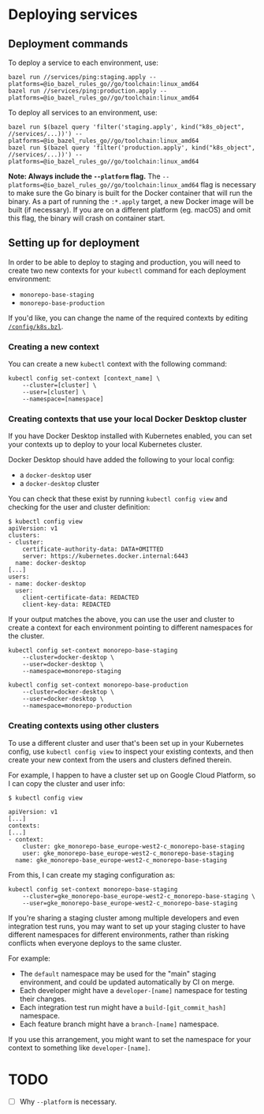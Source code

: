 # Deploying services

## Deployment commands

To deploy a service to each environment, use:

```
bazel run //services/ping:staging.apply --platforms=@io_bazel_rules_go//go/toolchain:linux_amd64
bazel run //services/ping:production.apply --platforms=@io_bazel_rules_go//go/toolchain:linux_amd64
```

To deploy all services to an environment, use:

```
bazel run $(bazel query 'filter('staging.apply', kind("k8s_object", //services/...))') --platforms=@io_bazel_rules_go//go/toolchain:linux_amd64
bazel run $(bazel query 'filter('production.apply', kind("k8s_object", //services/...))') --platforms=@io_bazel_rules_go//go/toolchain:linux_amd64
```

**Note: Always include the `--platform` flag.** The `--platforms=@io_bazel_rules_go//go/toolchain:linux_amd64` flag is necessary to make sure the Go binary is built for the Docker container that will run the binary. As a part of running the `:*.apply` target, a new Docker image will be built (if necessary). If you are on a different platform (eg. macOS) and omit this flag, the binary will crash on container start. 

## Setting up for deployment

In order to be able to deploy to staging and production, you will need to create two new contexts for your `kubectl` command for each deployment environment:

  * `monorepo-base-staging`
  * `monorepo-base-production`

If you'd like, you can change the name of the required contexts by editing [`/config/k8s.bzl`](/config/k8s.bzl).

### Creating a new context

You can create a new `kubectl` context with the following command:

    kubectl config set-context [context_name] \
        --cluster=[cluster] \
        --user=[cluster] \
        --namespace=[namespace]

### Creating contexts that use your local Docker Desktop cluster

If you have Docker Desktop installed with Kubernetes enabled, you can set your contexts up to deploy to your local Kubernetes cluster.

Docker Desktop should have added the following to your local config:
  * a `docker-desktop` user
  * a `docker-desktop` cluster

You can check that these exist by running `kubectl config view` and checking for the user and cluster definition:

```
$ kubectl config view
apiVersion: v1
clusters:
- cluster:
    certificate-authority-data: DATA+OMITTED
    server: https://kubernetes.docker.internal:6443
  name: docker-desktop
[...]
users:
- name: docker-desktop
  user:
    client-certificate-data: REDACTED
    client-key-data: REDACTED
```

If your output matches the above, you can use the user and cluster to create a context for each environment pointing to different namespaces for the cluster.

```
kubectl config set-context monorepo-base-staging 
    --cluster=docker-desktop \ 
    --user=docker-desktop \
    --namespace=monorepo-staging

kubectl config set-context monorepo-base-production 
    --cluster=docker-desktop \ 
    --user=docker-desktop \
    --namespace=monorepo-production
```

### Creating contexts using other clusters

To use a different cluster and user that's been set up in your Kubernetes config, use `kubectl config view` to inspect your existing contexts, and then create your new context from the users and clusters defined therein.

For example, I happen to have a cluster set up on Google Cloud Platform, so I can copy the cluster and user info:

```
$ kubectl config view

apiVersion: v1
[...]
contexts:
[...]
- context:
    cluster: gke_monorepo-base_europe-west2-c_monorepo-base-staging
    user: gke_monorepo-base_europe-west2-c_monorepo-base-staging
  name: gke_monorepo-base_europe-west2-c_monorepo-base-staging
```

From this, I can create my staging configuration as:

```
kubectl config set-context monorepo-base-staging 
    --cluster=gke_monorepo-base_europe-west2-c_monorepo-base-staging \ 
    --user=gke_monorepo-base_europe-west2-c_monorepo-base-staging
```

If you're sharing a staging cluster among multiple developers and even integration test runs, you may want to set up your staging cluster to have different namespaces for different environments, rather than risking conflicts when everyone deploys to the same cluster.

For example:
  * The `default` namespace may be used for the "main" staging environment, and could be updated automatically by CI on merge.
  * Each developer might have a `developer-[name]` namespace for testing their changes.
  * Each integration test run might have a `build-[git_commit_hash]` namespace.
  * Each feature branch might have a `branch-[name]` namespace.
  
If you use this arrangement, you might want to set the namespace for your context to something like `developer-[name]`. 

# TODO

 - [ ] Why `--platform` is necessary.